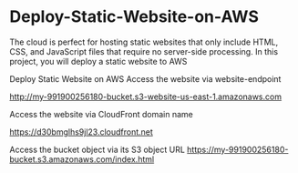 # Deploy-Static-Website-on-AWS
The cloud is perfect for hosting static websites that only include HTML, CSS, and JavaScript files that require no server-side processing. In this project, you will deploy a static website to AWS

Deploy Static Website on AWS
Access the website via website-endpoint

http://my-991900256180-bucket.s3-website-us-east-1.amazonaws.com



Access the website via CloudFront domain name

https://d30bmglhs9jl23.cloudfront.net

Access the bucket object via its S3 object URL
https://my-991900256180-bucket.s3.amazonaws.com/index.html
